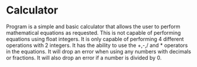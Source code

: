 # Calculator
Program is a simple and basic calculator that allows the user to perform mathematical equations as requested. This is not capable of performing equations using float integers. 
It is only capable of performing 4 different operations with 2 integers. It has the ability to use the +,-,/ and * operators in the equations. It will drop an error when using 
any numbers with decimals or fractions. It will also drop an error if a number is divided by 0. 
